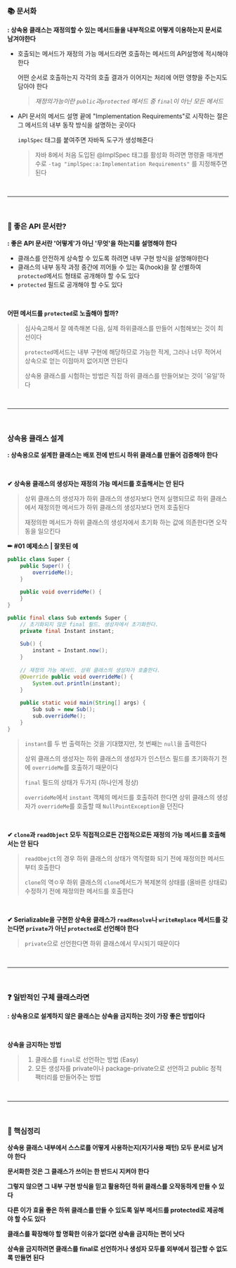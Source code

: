 ### 📚 문서화

**: 상속용 클래스는 재정의할 수 있는 메서드들을 내부적으로 어떻게 이용하는지 문서로 남겨야한다**

- 호출되는 메서드가 재정의 가능 메서드라면 호출하는 메서드의 API설명에 적시해야 한다

  어떤 순서로 호출하는지 각각의 호출 결과가 이어지는 처리에 어떤 영향을 주는지도 담아야 한다

  > *재정의가능이란 `public`과`protected` 메서드 중 `final`이 아닌 모든 메서드*

- API 문서의 메서드 설명 끝에 "Implementation Requirements"로 시작하는 절은 그 메서드의 내부 동작 방식을 설명하는 곳이다

  `implSpec` 태그를 붙여주면 자바독 도구가 생성해준다

  > 자바 8에서 처음 도입된 @ImplSpec 태그를 활성화 하려면 명령줄 매개변수로 `-tag "implSpec:a:Implementation Requirements"` 를 지정해주면 된다

<br>

---

<br>

### 📑 좋은 API 문서란?

**: 좋은 API 문서란 '어떻게'가 아닌 '무엇'을 하는지를 설명해야 한다**

- 클래스를 안전하게 상속할 수 있도록 하려면 내부 구현 방식을 설명해야한다
- 클래스의 내부 동작 과정 중간에 끼어들 수 있는 훅(hook)을 잘 선별하여 `protected`메서드 형태로 공개해야 할 수도 있다
- `protected` 필드로 공개해야 할 수도 있다

<br>

**어떤 메서드를 `protected`로 노출해야 할까?**

>  심사숙고해서 잘 예측해본 다음, 실제 하위클래스를 만들어 시험해보는 것이 최선이다
>
>  `protected`메서드는 내부 구현에 해당하므로 가능한 적게, 그러나 너무 적어서 상속으로 얻는 이점마저 없어지면 안된다
>
>  상속용 클래스를 시험하는 방법은 직접 하위 클래스를 만들어보는 것이 '유일'하다

<br>

---

<br>

### 상속용 클래스 설계

**: 상속용으로 설계한 클래스는 배포 전에 반드시 하위 클래스를 만들어 검증해야 한다**

<br>

**✔ 상속용 클래스의 생성자는 재정의 가능 메서드를 호출해서는 안 된다**

> 상위 클래스의 생성자가 하위 클래스의 생성자보다 먼저 실행되므로 하위 클래스에서 재정의한 메서드가 하위 클래스의 생성자보다 먼저 호출된다
>
> 재정의한 메서드가 하위 클래스의 생성자에서 초기화 하는 값에 의존한다면 오작동을 일으킨다

**✏ #01 예제소스 | 잘못된 예**

```java
public class Super {
    public Super() {
        overrideMe();
    }
    
    public void overrideMe() {
    }
}
```

```java
public final class Sub extends Super {
	// 초기화되지 않은 final 필드. 생성자에서 초기화한다.
    private final Instant instant;
    
    Sub() {
        instant = Instant.now();
    }
    
    // 재정의 가능 메서드. 상위 클래스의 생성자가 호출한다.
    @Override public void overrideMe() {
		System.out.println(instant);
    }
    
    public static void main(String[] args) {
        Sub sub = new Sub();
        sub.overrideMe();
    }
}
```

>`instant`를 두 번 출력하는 것을 기대했지만, 첫 번째는 `null`을 출력한다
>
>상위 클래스의 생성자는 하위 클래스의 생성자가 인스턴스 필드를 초기화하기 전에 `overrideMe`를 호출하기 때문이다
>
>`final` 필드의 상태가 두가지 (하나인게 정상)
>
>`overrideMe`에서 `instant` 객체의 메서드를 호출하려 한다면 상위 클래스의 생성자가 `overrideMe`를 호출할 때 `NullPointException`을 던진다

<br>

**✔ `clone`과 `readObject` 모두 직접적으로든 간접적으로든 재정의 가능 메서드를 호출해서는 안 된다**

> `readObejct`의 경우 하위 클래스의 상태가 역직렬화 되기 전에 재정의한 메서드부터 호출한다
>
> `clone`의 역ㅇ우 하위 클래스의 `clone`메서드가 복제본의 상태를 (올바른 상태로) 수정하기 전에 재정의한 메서드를 호출한다

<br>

**✔ Serializable을 구현한 상속용 클래스가 `readResolve`나 `writeReplace` 메서드를 갖는다면 `private`가 아닌 `protected`로 선언해야 한다**

>`private`으로 선언한다면 하위 클래스에서 무시되기 때문이다

<br>

---

<br>

### ❓ 일반적인 구체 클래스라면

**: 상속용으로 설계하지 않은 클래스는 상속을 금지하는 것이 가장 좋은 방법이다**

<br>

**상속을 금지하는 방법**

>1. 클래스를 `final`로 선언하는 방법 (Easy)
>2. 모든 생성자를 private이나 package-private으로 선언하고 public 정적 팩터리를 만들어주는 방법

<br>

---

<br>

### 📌 핵심정리

**상속용 클래스 내부에서 스스로를 어떻게 사용하는지(자기사용 패턴) 모두 문서로 남겨야 한다**

**문서화한 것은 그 클래스가 쓰이는 한 반드시 지켜야 한다**

**그렇지 않으면 그 내부 구현 방식을 믿고 활용하던 하위 클래스를 오작동하게 만들 수 있다**

**다른 이가 효율 좋은 하위 클래스를 만들 수 있도록 일부 메서드를 protected로 제공해야 할 수도 있다**

**클래스를 확장해야 할 명확한 이유가 없다면 상속을 금지하는 편이 낫다**

**상속을 금지하려면 클래스를 final로 선언하거나 생성자 모두를 외부에서 접근할 수 없도록 만들면 된다**

<br>
